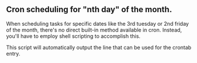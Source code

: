 ## Cron scheduling for "nth day" of the month.
When scheduling tasks for specific dates like the 3rd tuesday or 2nd friday of the month, there's no direct built-in method available in cron.
Instead, you'll have to employ shell scripting to accomplish this.

This script will automatically output the line that can be used for the crontab entry.
